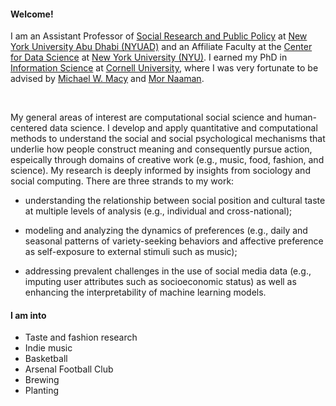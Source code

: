 
#### Welcome!
I am an Assistant Professor of [Social Research and Public Policy](https://nyuad.nyu.edu/en/academics/undergraduate/majors-and-minors/social-research-and-public-policy-major.html) at [New York University Abu Dhabi (NYUAD)](https://nyuad.nyu.edu/en/) and an Affiliate Faculty at the [Center for Data Science](https://cds.nyu.edu/) at [New York University (NYU)](http://www.nyu.edu/). I earned my PhD in [Information Science](https://infosci.cornell.edu/) at [Cornell University](https://www.cornell.edu/), where I was very fortunate to be advised by [Michael W. Macy](https://sites.google.com/site/michaelmacy14/home) and [Mor Naaman](https://people.jacobs.cornell.edu/mor/).

<br/>

My general areas of interest are computational social science and human-centered data science. I develop and apply quantitative and computational methods to understand the social and social psychological mechanisms that underlie how people construct meaning and consequently pursue action, espeically through domains of creative work (e.g., music, food, fashion, and science). My research is deeply informed by insights from sociology and social computing. There are three strands to my work: 

- understanding the relationship between social position and cultural taste at multiple levels of analysis (e.g., individual and cross-national);

- modeling and analyzing the dynamics of preferences (e.g., daily and seasonal patterns of variety-seeking behaviors and affective preference as self-exposure to external stimuli such as music);

- addressing prevalent challenges in the use of social media data (e.g., imputing user attributes such as socioeconomic status) as well as enhancing the interpretability of machine learning models.

<!---
#### News
- Jan 21, 2019 <p>Excited to announce that my paper on [temporal dynamics of affective preference](https://www.nature.com/articles/s41562-018-0508-z) is finally published at ***Nature Human Behaviour***! You may find some useful information like a non-paywalled link to the full text in [this tweet thread](https://twitter.com/mansumansu/status/1088117173778821121). Selected media coverage: [ArsTechnica](https://arstechnica.com/science/2019/01/spotify-data-shows-how-music-preferences-change-with-latitude/)</p>
--->

#### I am into
- Taste and fashion research
- Indie music
- Basketball
- Arsenal Football Club
- Brewing
- Planting